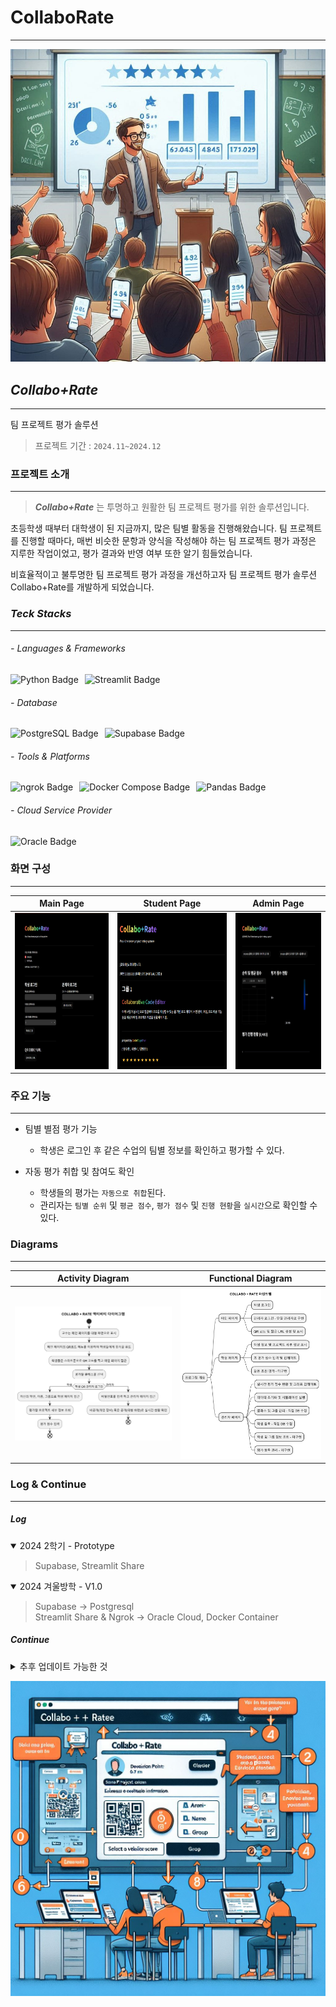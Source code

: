 # CollaboRate
- - -
![collaborate](https://raw.githubusercontent.com/ellen24k/CollaboRate/main/docs/images/collaborate_profile.jpg)


## _**Collabo+Rate**_
- - -
팀 프로젝트 평가 솔루션
> 프로젝트 기간 : `2024.11~2024.12`


### 프로젝트 소개
- - -
> _**Collabo+Rate**_ 는 투명하고 원활한 팀 프로젝트 평가를 위한 솔루션입니다.

초등학생 때부터 대학생이 된 지금까지, 많은 팀별 활동을 진행해왔습니다. 팀 프로젝트를 진행할 때마다, 매번 비슷한 문항과 양식을 작성해야 하는 팀 프로젝트 평가 과정은 지루한 작업이었고, 평가 결과와 반영 여부 또한 알기 힘들었습니다.

비효율적이고 불투명한 팀 프로젝트 평가 과정을 개선하고자
팀 프로젝트 평가 솔루션 Collabo+Rate를 개발하게 되었습니다.


### _**Teck Stacks**_
- - -
###### - _Languages & Frameworks_
<div style="display: flex; gap: 10px">
    <img src="https://img.shields.io/badge/Python-3776AB?style=for-the-badge&logo=python&logoColor=white" alt="Python Badge"> 
    <img src="https://img.shields.io/badge/Streamlit-FF4B4B?style=for-the-badge&logo=streamlit&logoColor=white" alt="Streamlit Badge">
</div>

###### - _Database_
<div style="display: flex; gap: 10px;">
    <img src="https://img.shields.io/badge/PostgreSQL-4169E1?style=for-the-badge&logo=postgresql&logoColor=white" alt="PostgreSQL Badge">
    <img src="https://img.shields.io/badge/Supabase-3ECF8E?style=for-the-badge&logo=supabase&logoColor=white" alt="Supabase Badge">
</div>

###### - _Tools & Platforms_
<div style="display: flex; gap: 10px;">
    <img src="https://img.shields.io/badge/ngrok-1F1E25?style=for-the-badge&logo=ngrok&logoColor=white" alt="ngrok Badge">
    <img src="https://img.shields.io/badge/Docker_Compose-2496ED?style=for-the-badge&logo=docker&logoColor=white" alt="Docker Compose Badge">
    <img src="https://img.shields.io/badge/Pandas-150458?style=for-the-badge&logo=pandas&logoColor=white" alt="Pandas Badge">
</div>

###### - _Cloud Service Provider_
<div style="display: flex; gap: 10px;">
    <img src="https://img.shields.io/badge/Oracle_Cloud-F80000?style=for-the-badge&logo=oracle&logoColor=white" alt="Oracle Badge">
</div>


### 화면 구성
- - -
|  Main Page  |  Student Page  |  Admin Page  |
| :---: | :---: | :---: |
| <img src="https://raw.githubusercontent.com/ellen24k/CollaboRate/main/docs/images/main_page.png" alt="Main Page" height="250px" /> | <img src="https://raw.githubusercontent.com/ellen24k/CollaboRate/main/docs/images/student_page.png" alt="Student Page" height="250px" /> |  <img src="https://raw.githubusercontent.com/ellen24k/CollaboRate/main/docs/images/admin_page.png" alt="Admin Page" height="250px" /> |


### 주요 기능
- - -
- 팀별 별점 평가 기능
    - 학생은 로그인 후 같은 수업의 팀별 정보를 확인하고 평가할 수 있다.

- 자동 평가 취합 및 참여도 확인
    - 학생들의 평가는 `자동으로 취합`된다.
    - 관리자는 `팀별 순위` 및 `평균 점수`, `평가 점수` 및 `진행 현황`을 `실시간`으로 확인할 수 있다.

 
### Diagrams
- - -
|  Activity Diagram  |  Functional Diagram  |
| :---: | :---: |
| ![activity.png](https://raw.githubusercontent.com/ellen24k/CollaboRate/main/docs/images/activity_diagram.png) | ![functional.png](https://raw.githubusercontent.com/ellen24k/CollaboRate/main/docs/images/functional_diagram.png) |


### Log & Continue
- - -
##### Log
<details open>
  <summary>2024 2학기 - Prototype</summary>
  <blockquote>Supabase, Streamlit Share</blockquote>
</details>
<details open>
  <summary>2024 겨울방학 - V1.0</summary>
  <blockquote>Supabase -> Postgresql<br>
  Streamlit Share & Ngrok -> Oracle Cloud, Docker Container</blockquote>
</details>


##### Continue
<details>
  <summary>추후 업데이트 가능한 것</summary>
  <blockquote>jenkins, jwt, REST API, redis<br>
  minio, 통계 라이브러리, 통계 차트 라이브러리, 관리자 sso 로그인<br>
      관리자 기능 추가 가능</blockquote>
</details>

![collaborate](https://raw.githubusercontent.com/ellen24k/CollaboRate/main/docs/images/collaborate.png)
